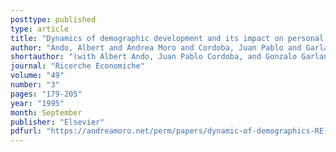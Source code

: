 ```yaml
---
posttype: published
type: article
title: "Dynamics of demographic development and its impact on personal saving: case of Japan"
author: "Ando, Albert and Andrea Moro and Cordoba, Juan Pablo and Garland, Gonzalo"
shortauthor: "(with Albert Ando, Juan Pablo Cordoba, and Gonzalo Garland)"
journal: "Ricerche Economiche"
volume: "49"
number: "3"
pages: "179-205"
year: "1995"
month: September
publisher: "Elsevier"
pdfurl: "https://andreamoro.net/perm/papers/dynamic-of-demographics-RE-95.pdf"
---
```

